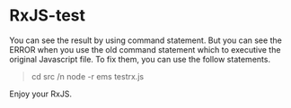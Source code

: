 # RxJS-test

You can see the result by using command statement.
But you can see the ERROR when you use the old command statement which to executive the original Javascript file.
To fix them, you can use the follow statements.

> cd src /n
> node -r ems testrx.js

Enjoy your RxJS.
